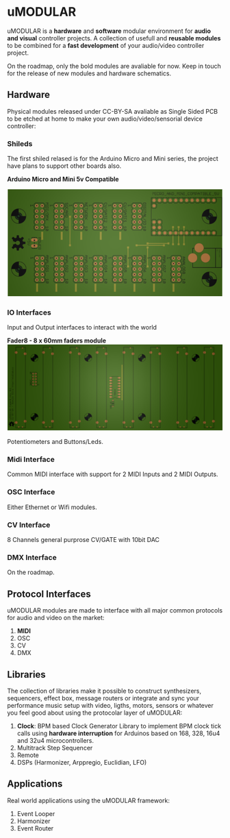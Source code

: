 # uMODULAR

uMODULAR is a **hardware** and **software** modular environment for **audio and visual** controller projects.
A collection of usefull and **reusable modules** to be combined for a **fast development** of your audio/video controller project.

On the roadmap, only the bold modules are avaliable for now. Keep in touch for the release of new modules and hardware schematics.

## Hardware
Physical modules released under CC-BY-SA avaliable as Single Sided PCB to be etched at home to make your own audio/video/sensorial device controller:

### Shileds
The first shiled relased is for the Arduino Micro and Mini series, the project have plans to support other boards also.

**Arduino Micro and Mini 5v Compatible**

![Image of Arduino Micro and Mini uMODULAR Shiled](https://raw.githubusercontent.com/midilab/uMODULAR/master/hardware/shiled/arduino_micro_mini/umodular_shiled_amm-topview.png)

### IO Interfaces 
Input and Output interfaces to interact with the world

**Fader8 - 8 x 60mm faders  module**
![Image of uMODULAR Fader8](https://raw.githubusercontent.com/midilab/uMODULAR/master/hardware/fader8/umodular_fader8-topview.png)

Potentiometers and Buttons/Leds.

### Midi Interface
Common MIDI interface with support for 2 MIDI Inputs and 2 MIDI Outputs.

### OSC Interface 
Either Ethernet or Wifi modules.

### CV Interface
8 Channels general purprose CV/GATE with 10bit DAC

### DMX Interface
On the roadmap.


## Protocol Interfaces
uMODULAR modules are made to interface with all major common protocols for audio and video on the market:

1. **MIDI**
2. OSC
3. CV
4. DMX


## Libraries
The collection of libraries make it possible to construct synthesizers, sequencers, effect box, message routers or integrate and sync your performance music setup with video, ligths, motors, sensors or whatever you feel good about using the protocolar layer of uMODULAR:

1. **Clock**: BPM based Clock Generator Library to implement BPM clock tick calls using **hardware interruption** for Arduinos based on 168, 328, 16u4 and 32u4 microcontrollers.
2. Multitrack Step Sequencer
3. Remote
4. DSPs (Harmonizer, Arppregio, Euclidian, LFO)


## Applications
Real world applications using the uMODULAR framework:

1. Event Looper
2. Harmonizer
3. Event Router

